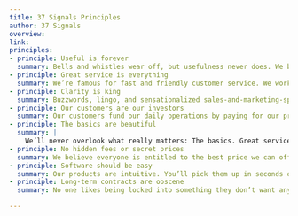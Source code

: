 ```yaml
---
title: 37 Signals Principles
author: 37 Signals
overview:
link:
principles:
- principle: Useful is forever
  summary: Bells and whistles wear off, but usefulness never does. We build useful software that does just what you need and nothing you don’t.
- principle: Great service is everything
  summary: We’re famous for fast and friendly customer service. We work hard to make sure we live up to that reputation every day.
- principle: Clarity is king
  summary: Buzzwords, lingo, and sensationalized sales-and-marketing-speak have no place at 37signals. We communicate clearly and honestly.
- principle: Our customers are our investors
  summary: Our customers fund our daily operations by paying for our products. We answer to them — not investors, the stock market, or a board of directors.
- principle: The basics are beautiful
  summary: |
    We’ll never overlook what really matters: The basics. Great service, ease of use, honest pricing, and respect for our customer’s time, money, and trust.
- principle: No hidden fees or secret prices
  summary: We believe everyone is entitled to the best price we can offer. Our prices are public, published right on our site, and the same no matter who you are.
- principle: Software should be easy
  summary: Our products are intuitive. You’ll pick them up in seconds or minutes, not hours, days or weeks. We don’t sell you training because you don’t need it.
- principle: Long-term contracts are obscene
  summary: No one likes being locked into something they don’t want anymore. Our customers can cancel at any time, no questions asked. No setup/termination fees either.

---
```

